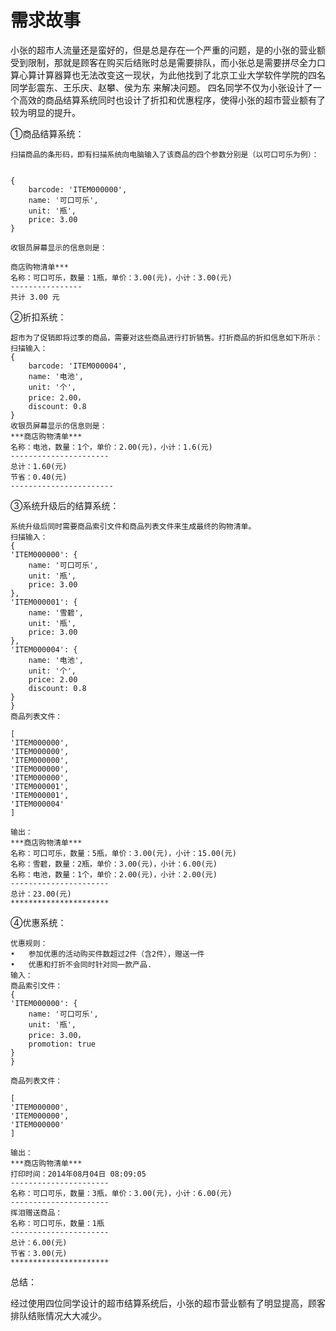 # 需求故事
   
   小张的超市人流量还是蛮好的，但是总是存在一个严重的问题，是的小张的营业额受到限制，那就是顾客在购买后结账时总是需要排队，而小张总是需要拼尽全力口算心算计算器算也无法改变这一现状，为此他找到了北京工业大学软件学院的四名同学彭震东、王乐庆、赵攀、侯为东 来解决问题。
   四名同学不仅为小张设计了一个高效的商品结算系统同时也设计了折扣和优惠程序，使得小张的超市营业额有了较为明显的提升。
   
   ①商品结算系统：
      
    扫描商品的条形码，即有扫描系统向电脑输入了该商品的四个参数分别是（以可口可乐为例）：  
   
  
    {
        barcode: 'ITEM000000',
        name: '可口可乐',
        unit: '瓶',
        price: 3.00
    }
    
    收银员屏幕显示的信息则是：
    
    商店购物清单***
    名称：可口可乐，数量：1瓶，单价：3.00(元)，小计：3.00(元)
    ----------------
    共计 3.00 元 

②折扣系统：
    
    超市为了促销即将过季的商品，需要对这些商品进行打折销售。打折商品的折扣信息如下所示：
    扫描输入：
    {
        barcode: 'ITEM000004',
        name: '电池',
        unit: '个',
        price: 2.00，
        discount: 0.8
    }
    收银员屏幕显示的信息则是：
    ***商店购物清单***
    名称：电池，数量：1个，单价：2.00(元)，小计：1.6(元)
    ----------------------
    总计：1.60(元)
    节省：0.40(元)
    -----------------------

③系统升级后的结算系统：
	 
    系统升级后同时需要商品索引文件和商品列表文件来生成最终的购物清单。
    扫描输入：
    {
    'ITEM000000': {
        name: '可口可乐',
        unit: '瓶',
        price: 3.00 
    },
    'ITEM000001': {
        name: '雪碧',
        unit: '瓶',
        price: 3.00
    },
    'ITEM000004': {
        name: '电池',
        unit: '个',
        price: 2.00
        discount: 0.8
    }
    }
    商品列表文件：

    [
    'ITEM000000',
    'ITEM000000',
    'ITEM000000',
    'ITEM000000',
    'ITEM000000',
    'ITEM000001',
    'ITEM000001',
    'ITEM000004'
    ]
    
    输出：
    ***商店购物清单***
    名称：可口可乐，数量：5瓶，单价：3.00(元)，小计：15.00(元)
    名称：雪碧，数量：2瓶，单价：3.00(元)，小计：6.00(元)
    名称：电池，数量：1个，单价：2.00(元)，小计：2.00(元)
    ----------------------
    总计：23.00(元)
    **********************

④优惠系统：
    
    优惠规则：
    •	参加优惠的活动购买件数超过2件（含2件），赠送一件
    •	优惠和打折不会同时针对同一款产品.
    输入：
    商品索引文件：
    {
    'ITEM000000': {
        name: '可口可乐',
        unit: '瓶',
        price: 3.00，
        promotion: true
    }
    }

    商品列表文件：

    [
    'ITEM000000',
    'ITEM000000',
    'ITEM000000'
    ]

    输出：
    ***商店购物清单***
    打印时间：2014年08月04日 08:09:05
    ----------------------
    名称：可口可乐，数量：3瓶，单价：3.00(元)，小计：6.00(元)
    ----------------------
    挥泪赠送商品：
    名称：可口可乐，数量：1瓶
    ----------------------
    总计：6.00(元)
    节省：3.00(元)
    **********************

总结：
    
经过使用四位同学设计的超市结算系统后，小张的超市营业额有了明显提高，顾客排队结账情况大大减少。